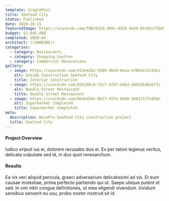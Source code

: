```yaml
---
template: SinglePost
title: Seafood City
status: Published
date: 2020-10-15
featuredImage: https://ucarecdn.com/f002532d-390c-4455-9e26-0fa92cf7bd52/-/crop/3099x1883/737,5/-/preview/
budget: $2,845,000
completed: 2020-04
architect: ((SOMEONE))
categories:
  - category: Restaurants
  - category: Shopping Centres
  - category: Commercial Renovations
gallery:
  - image: https://ucarecdn.com/552e42be-5509-4b5d-8eaa-e7003ec5c53e/
    alt: Inside Construction Seafood City
    title: Interior Construction
  - image: https://ucarecdn.com/83e186c0-73c7-4f67-b4bd-e891dbd8abf3/
    alt: Noodle Street Restaurant
    title: Noodle Street Restaurant
  - image: https://ucarecdn.com/0e3ed54e-8b17-42fe-b698-26617177c858/
    alt: Supermarket Completed
    title: Supermarket Completed
meta:
  description: WinnPro Seafood City construction project
  title: Seafood City
---
```

#### Project Overview

Iudico eripuit ius ei, dolorem recusabo duo ei. Ex per tation legimus veritus, delicata vulputate sed id, in duo quot mnesarchum.

#### Results

Ea vix veri aliquid pericula, graeci adversarium delicatissimi ad vis. Et eum causae molestiae, prima perfecto partiendo qui ut. Saepe ubique putent et sed. In vim nibh congue definitiones, ut mea eligendi vivendum. Invidunt sensibus senserit eu usu, probo noster nostrud sit id.